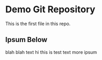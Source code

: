# Demo Git Repository
This is the first file in this repo.

## Ipsum Below

blah blah text hi 
this is test text
more ipsum